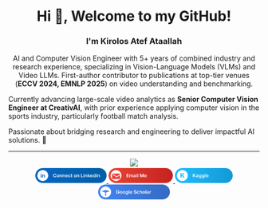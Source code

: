 <h1 align="center">Hi 👋, Welcome to my GitHub!</h1>

<h3 align="center">I'm Kirolos Atef Ataallah</h3>

<p align="center">
AI and Computer Vision Engineer with 5+ years of combined industry and research experience, specializing in Vision-Language Models (VLMs) and Video LLMs.  
First-author contributor to publications at top-tier venues (<b>ECCV 2024, EMNLP 2025</b>) on video understanding and benchmarking.  

Currently advancing large-scale video analytics as **Senior Computer Vision Engineer at CreativAI**, with prior experience applying computer vision in the sports industry, particularly football match analysis.  

Passionate about bridging research and engineering to deliver impactful AI solutions. 🚀
</p>

---

<div id="header" align="center">
  <img src="https://media.giphy.com/media/M9gbBd9nbDrOTu1Mqx/giphy.gif" width="160"/>
</div>

<div id="badges" align="center">
  <a href="https://www.linkedin.com/in/kirolos-atef-631755123/" target="_blank">
    <img src="./assets/badges/linkedin.svg" alt="Connect on LinkedIn" height="30">
  </a>
  <a href="mailto:kirolosatef1997@gmail.com">
    <img src="./assets/badges/email.svg" alt="Email Me" height="30">
  </a>
  <a href="https://www.kaggle.com/kirolosatef" target="_blank">
    <img src="./assets/badges/kaggle.svg" alt="Kaggle" height="30">
  </a>
  <a href="https://scholar.google.com/citations?user=6gRlYHAAAAAJ&hl=en" target="_blank">
    <img src="./assets/badges/scholar.svg" alt="Google Scholar" height="30">
  </a>
</div>


